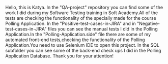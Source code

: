 Hello, this is Katya. In the "QA-project" repository you can find some of the work I did during my Software Testing training in Soft Academy.All of the tests are checking the functionality of the specially made for the course Polling Application. In the "Positive-test-cases-in-JIRA" and in "Negative-test-cases-in-JIRA" files you can see the manual tests I did in the Polling Application.In the "Polling-Application.side" file there are some of my automated front-end tests,checking the functionality of the Polling Application.You need to use Selenium IDE to open this project. In the SQL subfolder you can see some of the back-end check ups I did in the Polling Application Database. Thank you for your attention!  